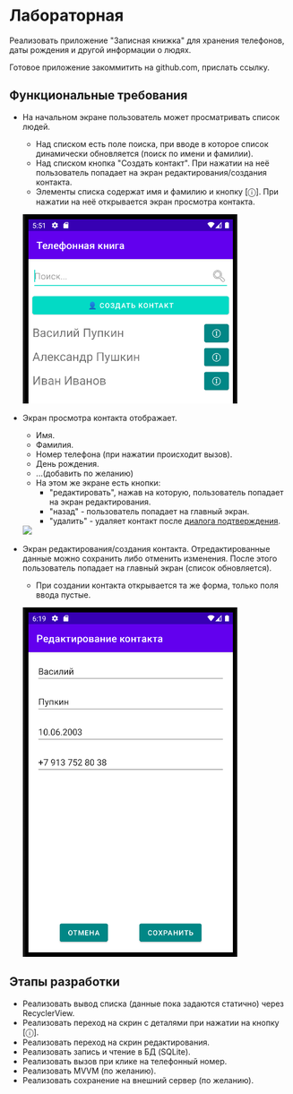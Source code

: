 # Лабораторная
Реализовать приложение "Записная книжка" для хранения телефонов, даты рождения и другой информации о людях.

Готовое приложение закоммитить на github.com, прислать ссылку.

## Функциональные требования
* На начальном экране пользователь может просматривать список людей.
    * Над списком есть поле поиска, при вводе в которое список динамически обновляется
      (поиск по имени и фамилии).
    * Над списком кнопка "Создать контакт". При нажатии на неё пользователь попадает на экран редактирования/создания контакта.
    * Элементы списка содержат имя и фамилию и кнопку [ⓘ]. При нажатии на неё открывается экран просмотра контакта.

  ![](src/assets/lab/img_3.png)
* Экран просмотра контакта отображает.
    * Имя.
    * Фамилия.
    * Номер телефона (при нажатии происходит вызов).
    * День рождения.
    * ...(добавить по желанию)
    * На этом же экране есть кнопки:
      * "редактировать", нажав на которую, пользователь
        попадает на экран редактирования.
      * "назад" - пользователь
        попадает на главный экран.
      * "удалить" - удаляет контакт после [диалога подтверждения](http://developer.alexanderklimov.ru/android/dialogfragment_alertdialog.php).
    <img height="624" src="https://user-images.githubusercontent.com/6175334/200098865-5c0cf12d-1b83-41ff-910c-d07feee217f0.png">
* Экран редактирования/создания контакта. Отредактированные данные можно сохранить либо отменить изменения.
  После этого пользователь попадает на главный экран (список обновляется).
  * При создании контакта открывается та же форма, только поля ввода пустые. 

  ![](src/assets/lab/img_5.png)

## Этапы разработки
* Реализовать вывод списка (данные пока задаются статично) через RecyclerView.
* Реализовать переход на скрин с деталями при нажатии на кнопку [ⓘ].
* Реализовать переход на скрин редактирования.
* Реализовать запись и чтение в БД (SQLite).
* Реализовать вызов при клике на телефонный номер.
* Реализовать MVVM (по желанию).
* Реализовать сохранение на внешний сервер (по желанию).
